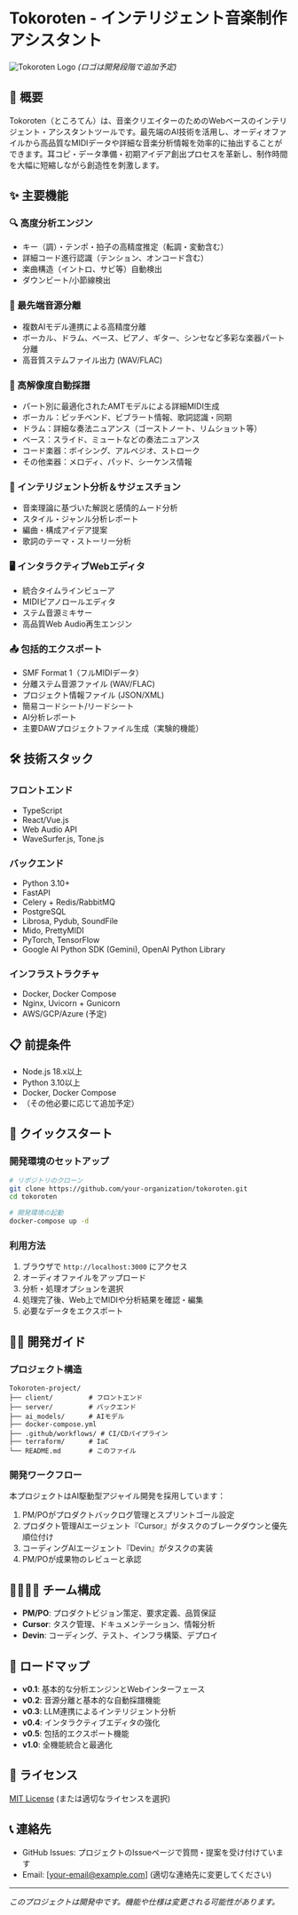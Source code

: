 # Tokoroten - インテリジェント音楽制作アシスタント

![Tokoroten Logo](./assets/logo.png) *(ロゴは開発段階で追加予定)*

## 📝 概要

Tokoroten（ところてん）は、音楽クリエイターのためのWebベースのインテリジェント・アシスタントツールです。最先端のAI技術を活用し、オーディオファイルから高品質なMIDIデータや詳細な音楽分析情報を効率的に抽出することができます。耳コピ・データ準備・初期アイデア創出プロセスを革新し、制作時間を大幅に短縮しながら創造性を刺激します。

## ✨ 主要機能

### 🔍 高度分析エンジン
- キー（調）・テンポ・拍子の高精度推定（転調・変動含む）
- 詳細コード進行認識（テンション、オンコード含む）
- 楽曲構造（イントロ、サビ等）自動検出
- ダウンビート/小節線検出

### 🎵 最先端音源分離
- 複数AIモデル連携による高精度分離
- ボーカル、ドラム、ベース、ピアノ、ギター、シンセなど多彩な楽器パート分離
- 高音質ステムファイル出力 (WAV/FLAC)

### 🎹 高解像度自動採譜
- パート別に最適化されたAMTモデルによる詳細MIDI生成
- ボーカル：ピッチベンド、ビブラート情報、歌詞認識・同期
- ドラム：詳細な奏法ニュアンス（ゴーストノート、リムショット等）
- ベース：スライド、ミュートなどの奏法ニュアンス
- コード楽器：ボイシング、アルペジオ、ストローク
- その他楽器：メロディ、パッド、シーケンス情報

### 🧠 インテリジェント分析＆サジェスチョン
- 音楽理論に基づいた解説と感情的ムード分析
- スタイル・ジャンル分析レポート
- 編曲・構成アイデア提案
- 歌詞のテーマ・ストーリー分析

### 🖥️ インタラクティブWebエディタ
- 統合タイムラインビューア
- MIDIピアノロールエディタ
- ステム音源ミキサー
- 高品質Web Audio再生エンジン

### 📤 包括的エクスポート
- SMF Format 1（フルMIDIデータ）
- 分離ステム音源ファイル (WAV/FLAC)
- プロジェクト情報ファイル (JSON/XML)
- 簡易コードシート/リードシート
- AI分析レポート
- 主要DAWプロジェクトファイル生成（実験的機能）

## 🛠️ 技術スタック

### フロントエンド
- TypeScript
- React/Vue.js
- Web Audio API
- WaveSurfer.js, Tone.js

### バックエンド
- Python 3.10+
- FastAPI
- Celery + Redis/RabbitMQ
- PostgreSQL
- Librosa, Pydub, SoundFile
- Mido, PrettyMIDI
- PyTorch, TensorFlow
- Google AI Python SDK (Gemini), OpenAI Python Library

### インフラストラクチャ
- Docker, Docker Compose
- Nginx, Uvicorn + Gunicorn
- AWS/GCP/Azure (予定)

## 📋 前提条件

- Node.js 18.x以上
- Python 3.10以上
- Docker, Docker Compose
- （その他必要に応じて追加予定）

## 🚀 クイックスタート

### 開発環境のセットアップ

```bash
# リポジトリのクローン
git clone https://github.com/your-organization/tokoroten.git
cd tokoroten

# 開発環境の起動
docker-compose up -d
```

### 利用方法

1. ブラウザで `http://localhost:3000` にアクセス
2. オーディオファイルをアップロード
3. 分析・処理オプションを選択
4. 処理完了後、Web上でMIDIや分析結果を確認・編集
5. 必要なデータをエクスポート

## 🧑‍💻 開発ガイド

### プロジェクト構造

```
Tokoroten-project/
├── client/         # フロントエンド
├── server/         # バックエンド
├── ai_models/      # AIモデル
├── docker-compose.yml
├── .github/workflows/ # CI/CDパイプライン
├── terraform/      # IaC
└── README.md       # このファイル
```

### 開発ワークフロー

本プロジェクトはAI駆動型アジャイル開発を採用しています：

1. PM/POがプロダクトバックログ管理とスプリントゴール設定
2. プロダクト管理AIエージェント『Cursor』がタスクのブレークダウンと優先順位付け
3. コーディングAIエージェント『Devin』がタスクの実装
4. PM/POが成果物のレビューと承認

## 👨‍👩‍👧‍👦 チーム構成

- **PM/PO**: プロダクトビジョン策定、要求定義、品質保証
- **Cursor**: タスク管理、ドキュメンテーション、情報分析
- **Devin**: コーディング、テスト、インフラ構築、デプロイ

## 🔮 ロードマップ

- **v0.1**: 基本的な分析エンジンとWebインターフェース
- **v0.2**: 音源分離と基本的な自動採譜機能
- **v0.3**: LLM連携によるインテリジェント分析
- **v0.4**: インタラクティブエディタの強化
- **v0.5**: 包括的エクスポート機能
- **v1.0**: 全機能統合と最適化

## 📜 ライセンス

[MIT License](LICENSE) (または適切なライセンスを選択)

## 📞 連絡先

- GitHub Issues: プロジェクトのIssueページで質問・提案を受け付けています
- Email: [your-email@example.com] (適切な連絡先に変更してください)

---

*このプロジェクトは開発中です。機能や仕様は変更される可能性があります。*
